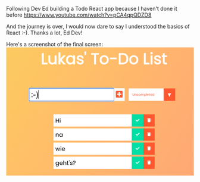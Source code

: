 Following Dev Ed building a Todo React app because I haven't done it before
<https://www.youtube.com/watch?v=pCA4qpQDZD8>

And the journey is over, I would now dare to say I understood the basics of React :-). Thanks a lot, Ed Dev!

Here's a screenshot of the final screen:
![final screen](/success_images/final_screen.png)

